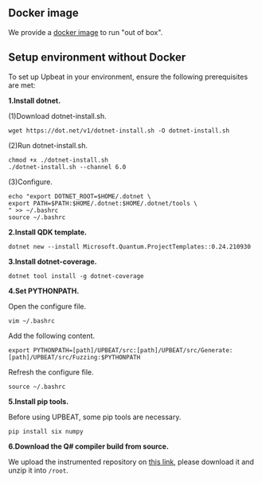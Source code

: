 ## Docker image

We provide a [docker image]() to run "out of box". 

## Setup environment without Docker

To set up Upbeat in your environment, ensure the following prerequisites are met:

**1.Install dotnet.**

(1)Download dotnet-install.sh.

```
wget https://dot.net/v1/dotnet-install.sh -O dotnet-install.sh
```

(2)Run dotnet-install.sh. 

```
chmod +x ./dotnet-install.sh
./dotnet-install.sh --channel 6.0
```

(3)Configure. 

```
echo "export DOTNET_ROOT=$HOME/.dotnet \
export PATH=$PATH:$HOME/.dotnet:$HOME/.dotnet/tools \
" >> ~/.bashrc
source ~/.bashrc
```

**2.Install QDK template.**

```
dotnet new --install Microsoft.Quantum.ProjectTemplates::0.24.210930
```

**3.Install dotnet-coverage.**

```
dotnet tool install -g dotnet-coverage
```

**4.Set PYTHONPATH.**

Open the configure file. 

```
vim ~/.bashrc
```

Add the following content.

```
export PYTHONPATH=[path]/UPBEAT/src:[path]/UPBEAT/src/Generate:[path]/UPBEAT/src/Fuzzing:$PYTHONPATH
```

Refresh the configure file.

```
source ~/.bashrc
```

**5.Install pip tools.**

Before using UPBEAT, some pip tools are necessary.

```
pip install six numpy 
```

**6.Download the Q# compiler build from source.**

We upload the instrumented repository on [this link](https://drive.google.com/file/d/112cRelito9MXYyzeL_ofwUUSUqaCRfKP/view?usp=drive_link), please download it and unzip it into `/root`.

